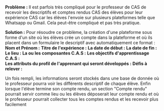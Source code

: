 
 **Problème :** Il est parfois très compliqué pour le professeur de CAS  de recevoir les descriptifs et comptes rendus CAS des élèves pour leur expérience CAS car les élèves l'envoie sur plusieurs plateformes telle que Whatsapp ou Gmail. Cela peut-être compliqué et pas très pratique.

 **Solution :** Pour résoudre ce problème, la création d'une plateforme sous forme d'un site où les élèves crée un compte dans la plateforme  et où ils placent dans un formulaire le descriptif  avec automatiquement ce format : 
**Nom et Prénom :**
**Titre de l'expérience :**
**La date de début :**
**La date de fin :**
**Le lieu :** 
**La ou les composantes C.A.S :** 
**Les objectifs d'apprentissage C.A.S :**  
**Les attributs du profil de l'apprenant qui seront développés :** 
**Défis à relever :**

Un fois rempli, les informations seront stockés dans une base de donnée où le professeur pourra voir les différents descriptif de chaque élève. Enfin lorsque l'élève termine son compte rendu, un section "Compte rendu" pourrait servir comme lieu ou les élèves déposerait leur compte rendu et où le professeur pourrait collecter tous les comptes rendus et les recevoir plus facilement 